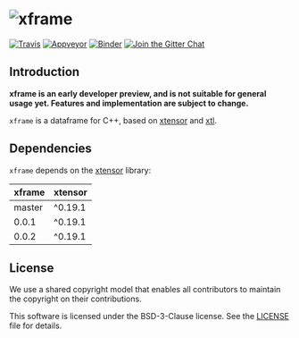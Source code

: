 # ![xframe](docs/source/xframe.svg)

[![Travis](https://travis-ci.org/QuantStack/xframe.svg?branch=master)](https://travis-ci.org/QuantStack/xframe)
[![Appveyor](https://ci.appveyor.com/api/projects/status/ob700oy60ee23r3q/branch/master?svg=true)](https://ci.appveyor.com/project/QuantStack/xframe/branch/master)
[![Binder](https://img.shields.io/badge/launch-binder-brightgreen.svg)](https://mybinder.org/v2/gh/QuantStack/xframe/stable?filepath=notebooks/xframe.ipynb)
[![Join the Gitter Chat](https://badges.gitter.im/Join%20Chat.svg)](https://gitter.im/QuantStack/Lobby?utm_source=badge&utm_medium=badge&utm_campaign=pr-badge&utm_content=badge)

## Introduction

**xframe is an early developer preview, and is not suitable for general usage yet. Features and implementation are subject to change.**

`xframe` is a dataframe for C++, based on [xtensor](https://github.com/QuantStack/xtensor) and [xtl](https://github.com/QuantStack/xtl).

## Dependencies

`xframe` depends on the [xtensor](https://github/QuantStack/xtensor) library:

|  xframe  |  xtensor  |
|----------|-----------|
|  master  |  ^0.19.1  |
|   0.0.1  |  ^0.19.1  |
|   0.0.2  |  ^0.19.1  |

## License

We use a shared copyright model that enables all contributors to maintain the
copyright on their contributions.

This software is licensed under the BSD-3-Clause license. See the [LICENSE](LICENSE) file for details.
